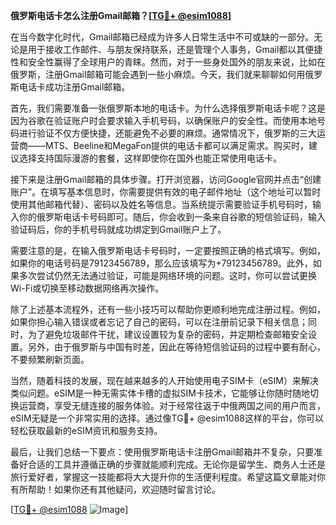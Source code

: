 **俄罗斯电话卡怎么注册Gmail邮箱？[[TG💪+ @esim1088](https://t.me/s/esim1088)]**

在当今数字化时代，Gmail邮箱已经成为许多人日常生活中不可或缺的一部分。无论是用于接收工作邮件、与朋友保持联系，还是管理个人事务，Gmail都以其便捷性和安全性赢得了全球用户的青睐。然而，对于一些身处国外的朋友来说，比如在俄罗斯，注册Gmail邮箱可能会遇到一些小麻烦。今天，我们就来聊聊如何用俄罗斯电话卡成功注册Gmail邮箱。

首先，我们需要准备一张俄罗斯本地的电话卡。为什么选择俄罗斯电话卡呢？这是因为谷歌在验证账户时会要求输入手机号码，以确保账户的安全性。而使用本地号码进行验证不仅方便快捷，还能避免不必要的麻烦。通常情况下，俄罗斯的三大运营商——MTS、Beeline和MegaFon提供的电话卡都可以满足需求。购买时，建议选择支持国际漫游的套餐，这样即使你在国外也能正常使用电话卡。

接下来是注册Gmail邮箱的具体步骤。打开浏览器，访问Google官网并点击“创建账户”。在填写基本信息时，你需要提供有效的电子邮件地址（这个地址可以暂时使用其他邮箱代替）、密码以及姓名等信息。当系统提示需要验证手机号码时，输入你的俄罗斯电话卡号码即可。随后，你会收到一条来自谷歌的短信验证码，输入验证码后，你的手机号码就成功绑定到Gmail账户上了。

需要注意的是，在输入俄罗斯电话卡号码时，一定要按照正确的格式填写。例如，如果你的电话号码是79123456789，那么应该填写为+79123456789。此外，如果多次尝试仍然无法通过验证，可能是网络环境的问题。这时，你可以尝试更换Wi-Fi或切换至移动数据网络再次操作。

除了上述基本流程外，还有一些小技巧可以帮助你更顺利地完成注册过程。例如，如果你担心输入错误或者忘记了自己的密码，可以在注册前记录下相关信息；同时，为了避免垃圾邮件干扰，建议设置较为复杂的密码，并定期检查邮箱安全设置。另外，由于俄罗斯与中国有时差，因此在等待短信验证码的过程中要有耐心，不要频繁刷新页面。

当然，随着科技的发展，现在越来越多的人开始使用电子SIM卡（eSIM）来解决类似问题。eSIM是一种无需实体卡槽的虚拟SIM卡技术，它能够让你随时随地切换运营商，享受无缝连接的服务体验。对于经常往返于中俄两国之间的用户而言，eSIM无疑是一个非常实用的选择。通过像TG💪+ @esim1088这样的平台，你可以轻松获取最新的eSIM资讯和服务支持。

最后，让我们总结一下要点：使用俄罗斯电话卡注册Gmail邮箱并不复杂，只要准备好合适的工具并遵循正确的步骤就能顺利完成。无论你是留学生、商务人士还是旅行爱好者，掌握这一技能都将大大提升你的生活便利程度。希望这篇文章能对你有所帮助！如果你还有其他疑问，欢迎随时留言讨论。

[[TG💪+ @esim1088](https://t.me/s/esim1088) ![Image](https://i.postimg.cc/4NQfJmqS/Snipaste-2025-05-13-00-14-12.png)]